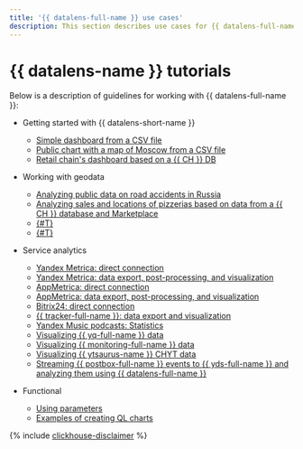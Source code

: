 ```yaml
---
title: '{{ datalens-full-name }} use cases'
description: This section describes use cases for {{ datalens-full-name }}. Visualizing data from a CSV file, creating and publishing a chart with a map of Moscow from a CSV file, analyzing a retail chain's sales performance based on a {{ CH }} DB, analyzing public data on road accidents in Russia.
---
```


# {{ datalens-name }} tutorials

Below is a description of guidelines for working with {{ datalens-full-name }}:


* Getting started with {{ datalens-short-name }}

  * [Simple dashboard from a CSV file](data-from-csv-visualization.md)
  * [Public chart with a map of Moscow from a CSV file](data-from-csv-to-public-visualization.md)
  * [Retail chain's dashboard based on a {{ CH }} DB](data-from-ch-visualization.md)

* Working with geodata

  * [Analyzing public data on road accidents in Russia](data-from-csv-geo-visualization.md)
  * [Analyzing sales and locations of pizzerias based on data from a {{ CH }} database and Marketplace](data-from-ch-to-geolayers-visualization.md)
  * [{#T}](data-from-ch-geocoder.md)
  * [{#T}](datalens.md)

* Service analytics

  * [Yandex Metrica: direct connection](data-from-metrica-visualization.md)
  * [Yandex Metrica: data export, post-processing, and visualization](data-from-metrica-yc-visualization.md)
  * [AppMetrica: direct connection](data-from-appmetrica-visualization.md)
  * [AppMetrica: data export, post-processing, and visualization](data-from-appmetrica-yc-visualization.md)
  * [Bitrix24: direct connection](data-from-bitrix24-visualization.md)
  * [{{ tracker-full-name }}: data export and visualization](data-from-tracker.md)
  * [Yandex Music podcasts: Statistics](data-from-podcasts.md)
  * [Visualizing {{ yq-full-name }} data](data-from-yandex-query-visualization.md)
  * [Visualizing {{ monitoring-full-name }} data](data-from-monitoring-visualization.md)
  * [Visualizing {{ ytsaurus-name }} CHYT data](data-from-ch-over-yt.md)
  * [Streaming {{ postbox-full-name }} events to {{ yds-full-name }} and analyzing them using {{ datalens-full-name }}](events-from-postbox-to-yds.md)

* Functional

  * [Using parameters](data-from-ch-with-parameters.md)
  * [Examples of creating QL charts](data-from-ch-to-sql-chart.md)



{% include [clickhouse-disclaimer](../../_includes/clickhouse-disclaimer.md) %}
